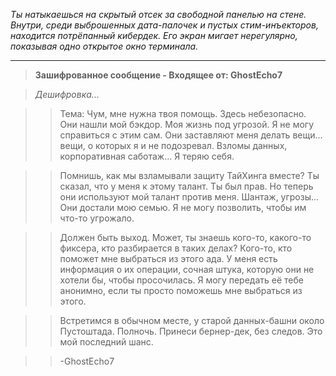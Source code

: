_Ты натыкаешься на скрытый отсек за свободной панелью на стене. Внутри, среди выброшенных дата-палочек и пустых стим-инъекторов, находится потрёпанный кибердек. Его экран мигает нерегулярно, показывая одно открытое окно терминала._

---

> **Зашифрованное сообщение - Входящее от: GhostEcho7**

> _Дешифровка..._

> > Тема: Чум, мне нужна твоя помощь. Здесь небезопасно. Они нашли мой бэкдор. Моя жизнь под угрозой. Я не могу справиться с этим сам. Они заставляют меня делать вещи... вещи, о которых я и не подозревал. Взломы данных, корпоративная саботаж... Я теряю себя.

> > Помнишь, как мы взламывали защиту ТайХинга вместе? Ты сказал, что у меня к этому талант. Ты был прав. Но теперь они используют мой талант против меня. Шантаж, угрозы... Они достали мою семью. Я не могу позволить, чтобы им что-то угрожало.

> > Должен быть выход. Может, ты знаешь кого-то, какого-то фиксера, кто разбирается в таких делах? Кого-то, кто поможет мне выбраться из этого ада. У меня есть информация о их операции, сочная штука, которую они не хотели бы, чтобы просочилась. Я могу передать её тебе анонимно, если ты просто поможешь мне выбраться из этого.

> > Встретимся в обычном месте, у старой данных-башни около Пустоштада. Полночь. Принеси бернер-дек, без следов. Это мой последний шанс.

> > -GhostEcho7
